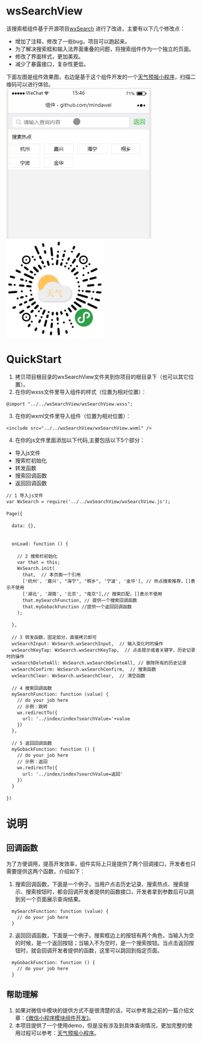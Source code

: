 # wsSearchView
该搜索框组件基于开源项目<a href="https://github.com/icindy/wxSearch">wxSearch</a> 进行了改进，主要有以下几个修改点：
* 增加了注释，修改了一些bug，项目可以跑起来。
* 为了解决搜索框和输入法界面重叠的问题，将搜索组件作为一个独立的页面。
* 修改了界面样式，更加美观。
* 减少了暴露接口，复杂性更低。

下面左图是组件效果图，右边是基于这个组件开发的一个<a href="https://github.com/mindawei/weather">天气预报小程序</a>，扫描二维码可以进行体验。
![wsSearchView效果](screenshoot/wsSearchView.gif)
![查询天气小程序](screenshoot/weahter-weixin.jpg)

# QuickStart
1. 拷贝项目根目录的wxSearchView文件夹到你项目的根目录下（也可以其它位置）。
2. 在你的wxss文件里导入组件的样式（位置为相对位置）：
```
@import "../../wxSearchView/wxSearchView.wxss";
```
3. 在你的wxml文件里导入组件（位置为相对位置）：
```
<include src="../../wxSearchView/wxSearchView.wxml" />
```
4. 在你的js文件里面添加以下代码,主要包括以下5个部分：
* 导入js文件
* 搜索栏初始化
* 转发函数
* 搜索回调函数
* 返回回调函数
```
// 1 导入js文件
var WxSearch = require('../../wxSearchView/wxSearchView.js');

Page({

  data: {},

  
  onLoad: function () {
  
    // 2 搜索栏初始化
    var that = this;
    WxSearch.init(
      that,  // 本页面一个引用
      ['杭州', '嘉兴', "海宁", "桐乡", '宁波', '金华'], // 热点搜索推荐，[]表示不使用
      ['湖北', '湖南', '北京', "南京"],// 搜索匹配，[]表示不使用
      that.mySearchFunction, // 提供一个搜索回调函数
      that.myGobackFunction //提供一个返回回调函数
    );
    
  },

  // 3 转发函数，固定部分，直接拷贝即可
  wxSearchInput: WxSearch.wxSearchInput,  // 输入变化时的操作
  wxSearchKeyTap: WxSearch.wxSearchKeyTap,  // 点击提示或者关键字、历史记录时的操作
  wxSearchDeleteAll: WxSearch.wxSearchDeleteAll, // 删除所有的历史记录
  wxSearchConfirm: WxSearch.wxSearchConfirm,  // 搜索函数
  wxSearchClear: WxSearch.wxSearchClear,  // 清空函数

  // 4 搜索回调函数  
  mySearchFunction: function (value) {
    // do your job here
    // 示例：跳转
    wx.redirectTo({
      url: '../index/index?searchValue='+value
    })
  },

  // 5 返回回调函数
  myGobackFunction: function () {
    // do your job here
    // 示例：返回
    wx.redirectTo({
      url: '../index/index?searchValue=返回'  
    })
  }

})
```

# 说明
## 回调函数
为了方便调用，提高开发效率，组件实际上只是提供了两个回调接口，开发者也只需要提供这两个函数，介绍如下：
1.  搜索回调函数，下面是一个例子。当用户点击历史记录、搜索热点、搜索提示、搜索按钮时，都会回调开发者提供的函数接口，开发者拿到参数后可以跳到另一个页面展示查询结果。
```
  mySearchFunction: function (value) {
    // do your job here
  }
```  
2. 返回回调函数，下面是一个例子。搜索框边上的按钮有两个角色，当输入为空的时候，是一个返回按钮；当输入不为空时，是一个搜索按钮。当点击返回按钮时，就会回调开发者提供的函数，这里可以跳回到指定页面。
```
  myGobackFunction: function () {
    // do your job here
  }
```
## 帮助理解
1. 如果对微信中模块的提供方式不是很清楚的话，可以参考我之前的一篇介绍文章：<a href="https://wlwb.github.io/2018/01/09/%E5%BE%AE%E4%BF%A1%E5%B0%8F%E7%A8%8B%E5%BA%8F%E6%A8%A1%E5%9D%97%E7%BB%84%E4%BB%B6%E5%BC%80%E5%8F%91/">《微信小程序模块组件开发》</a>。
2. 本项目提供了一个使用demo，但是没有涉及到具体查询情况，更加完整的使用过程可以参考：<a href="https://github.com/mindawei/weather">天气预报小程序</a>。

